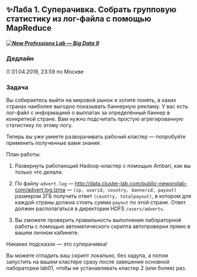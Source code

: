 ## ✨Лаба 1. Суперачивка. Собрать групповую статистику из лог-файла с помощью MapReduce

##### [![New Professions Lab — Big Data 9](http://data.newprolab.com/public-newprolab-com/npl7.svg)](https://github.com/newprolab/content_bigdata9)

### Дедлайн

⏰ 01.04.2019, 23:59 по Москве

### Задача

Вы собираетесь выйти на мировой рынок и хотите понять, в каких странах наиболее выгодно показывать баннерную рекламу. У вас есть лог-файл с информацией о выплатах за определённый баннер в конкретной стране. Вам нужно подсчитать простую агрегированную статистику по этому логу. 

Теперь вы уже умеете разворачивать рабочий кластер — попробуйте применить полученные вами знания.

План работы:
1. Развернуть работающий Hadoop-кластер с помощью Ambari, как вы только что делали.

2. По файлу `advert.log` — http://data.cluster-lab.com/public-newprolab-com/advert.log.lzma —  `(ip, userid, country, bannerid, payout)` размером 2ГБ получить ответ `(country, totalpayout)`, в котором для каждой страны должна стоять сумма `payout` по этой стране. Ответ должен располагаться в директории HDFS `/users/adverts`.

3. Вы сможете проверить правильность выполнения лабораторной работы с помощью автоматического скрипта автопроверки прямо в вашем личном кабинете.

Никаких подсказок — это суперачивка!

Вы можете отладить ваш скрипт локально, без хадупа, а потом запустить на вашем кластере сразу после завешения основной лабораторки lab01, чтобы не устанавливать кластер 2 (или более) раз.

